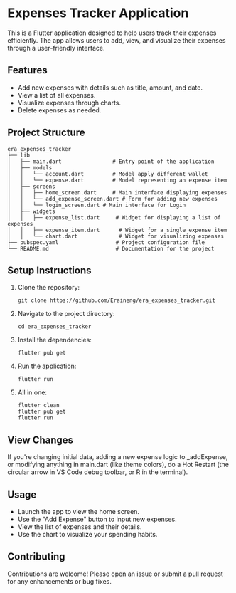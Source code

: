 # Expenses Tracker Application

This is a Flutter application designed to help users track their expenses efficiently. The app allows users to add, view, and visualize their expenses through a user-friendly interface.

## Features

- Add new expenses with details such as title, amount, and date.
- View a list of all expenses.
- Visualize expenses through charts.
- Delete expenses as needed.

## Project Structure

```
era_expenses_tracker
├── lib
│   ├── main.dart                # Entry point of the application
│   ├── models
│   │   └── account.dart         # Model apply different wallet
│   │   └── expense.dart         # Model representing an expense item
│   ├── screens
│   │   ├── home_screen.dart     # Main interface displaying expenses
│   │   └── add_expense_screen.dart # Form for adding new expenses
│   │   └── login_screen.dart # Main interface for Login
│   ├── widgets
│   │   ├── expense_list.dart     # Widget for displaying a list of expenses
│   │   ├── expense_item.dart      # Widget for a single expense item
│   │   └── chart.dart             # Widget for visualizing expenses
├── pubspec.yaml                  # Project configuration file
└── README.md                     # Documentation for the project
```

## Setup Instructions

1. Clone the repository:
   ```
   git clone https://github.com/Eraineng/era_expenses_tracker.git
   ```
2. Navigate to the project directory:
   ```
   cd era_expenses_tracker
   ```
3. Install the dependencies:
   ```
   flutter pub get
   ```
4. Run the application:
   ```
   flutter run
   ```

5. All in one:
   ```
   flutter clean
   flutter pub get
   flutter run
   ```

## View Changes
If you're changing initial data, adding a new expense logic to _addExpense, or modifying anything in main.dart (like theme colors), do a Hot Restart (the circular arrow in VS Code debug toolbar, or R in the terminal).


## Usage

- Launch the app to view the home screen.
- Use the "Add Expense" button to input new expenses.
- View the list of expenses and their details.
- Use the chart to visualize your spending habits.

## Contributing

Contributions are welcome! Please open an issue or submit a pull request for any enhancements or bug fixes.